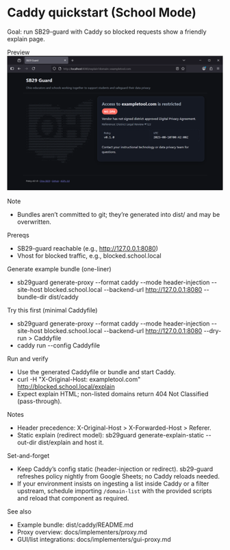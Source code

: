 # Caddy quickstart (School Mode)

Goal: run SB29-guard with Caddy so blocked requests show a friendly explain page.

Preview
![Explain page screenshot](../../screenshot-2025-08-09-204319.png)

Note
- Bundles aren’t committed to git; they’re generated into dist/ and may be overwritten.

Prereqs
- SB29-guard reachable (e.g., http://127.0.0.1:8080)
- Vhost for blocked traffic, e.g., blocked.school.local

Generate example bundle (one-liner)
- sb29guard generate-proxy --format caddy --mode header-injection --site-host blocked.school.local --backend-url http://127.0.0.1:8080 --bundle-dir dist/caddy

Try this first (minimal Caddyfile)
- sb29guard generate-proxy --format caddy --mode header-injection --site-host blocked.school.local --backend-url http://127.0.0.1:8080 --dry-run > Caddyfile
- caddy run --config Caddyfile

Run and verify
- Use the generated Caddyfile or bundle and start Caddy.
- curl -H "X-Original-Host: exampletool.com" http://blocked.school.local/explain
- Expect explain HTML; non-listed domains return 404 Not Classified (pass-through).

Notes
- Header precedence: X-Original-Host > X-Forwarded-Host > Referer.
- Static explain (redirect model): sb29guard generate-explain-static --out-dir dist/explain and host it.

Set-and-forget
- Keep Caddy’s config static (header-injection or redirect). sb29-guard refreshes policy nightly from Google Sheets; no Caddy reloads needed.
- If your environment insists on ingesting a list inside Caddy or a filter upstream, schedule importing `/domain-list` with the provided scripts and reload that component as required.

See also
- Example bundle: dist/caddy/README.md
- Proxy overview: docs/implementers/proxy.md
- GUI/list integrations: docs/implementers/gui-proxy.md
